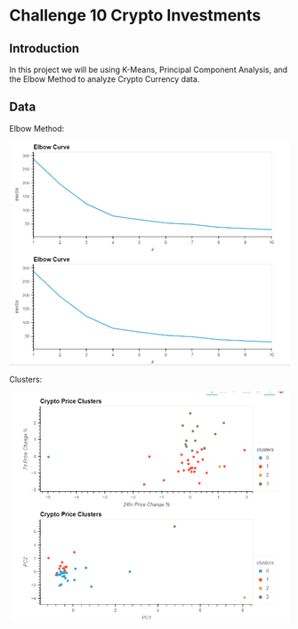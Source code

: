 # Challenge 10 Crypto Investments

## Introduction
In this project we will be using K-Means, Principal Component Analysis, and the Elbow Method to analyze Crypto Currency data.

## Data
Elbow Method:

![Elbow](Images/elbow.PNG)

Clusters:

![Clusters](Images/priceclusters.PNG)